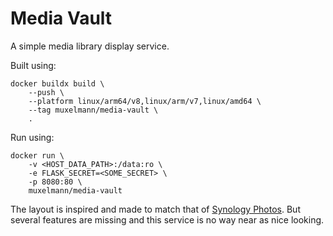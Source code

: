 # Media Vault

A simple media library display service.

Built using:

```
docker buildx build \
    --push \
    --platform linux/arm64/v8,linux/arm/v7,linux/amd64 \
    --tag muxelmann/media-vault \
    .
```

Run using:

```
docker run \
    -v <HOST_DATA_PATH>:/data:ro \
    -e FLASK_SECRET=<SOME_SECRET> \
    -p 8080:80 \
    muxelmann/media-vault
```

The layout is inspired and made to match that of [Synology Photos](https://www.synology.com/en-en/dsm/feature/photos). But several features are missing and this service is no way near as nice looking.